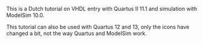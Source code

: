 This is a Dutch tutorial on VHDL entry with Quartus II 11.1 and simulation with ModelSim 10.0.

This tutorial can also be used with Quartus 12 and 13, only the icons have changed a bit, not the way Quartus and ModelSim work.

